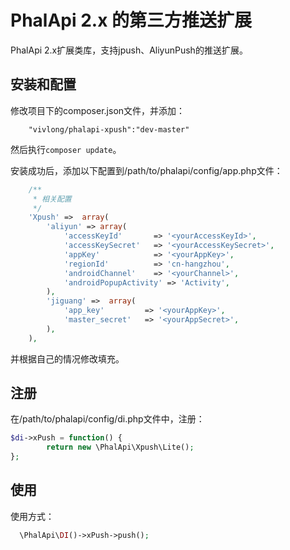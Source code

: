 # PhalApi 2.x 的第三方推送扩展
PhalApi 2.x扩展类库，支持jpush、AliyunPush的推送扩展。

## 安装和配置
修改项目下的composer.json文件，并添加：  
```
    "vivlong/phalapi-xpush":"dev-master"
```
然后执行```composer update```。  

安装成功后，添加以下配置到/path/to/phalapi/config/app.php文件：  
```php
    /**
     * 相关配置
     */
    'Xpush' =>  array(
        'aliyun' => array(
            'accessKeyId'       => '<yourAccessKeyId>',
            'accessKeySecret'   => '<yourAccessKeySecret>',
            'appKey'            => '<yourAppKey>',
            'regionId'          => 'cn-hangzhou',
            'androidChannel'    => '<yourChannel>',
            'androidPopupActivity' => 'Activity',
        ),
        'jiguang' =>  array(
            'app_key'         => '<yourAppKey>',
            'master_secret'   => '<yourAppSecret>',
        ),
    ),
```
并根据自己的情况修改填充。 

## 注册
在/path/to/phalapi/config/di.php文件中，注册：  
```php
$di->xPush = function() {
        return new \PhalApi\Xpush\Lite();
};
```

## 使用
使用方式：
```php
  \PhalApi\DI()->xPush->push();
```  